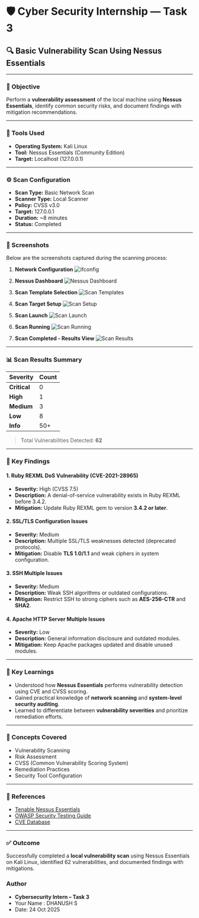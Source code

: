 # 🛡️ Cyber Security Internship — Task 3

## 🔍 Basic Vulnerability Scan Using Nessus Essentials

---

### 🎯 Objective
Perform a **vulnerability assessment** of the local machine using **Nessus Essentials**, identify common security risks, and document findings with mitigation recommendations.

---

### 🧰 Tools Used
- **Operating System:** Kali Linux
- **Tool:** Nessus Essentials (Community Edition)
- **Target:** Localhost (127.0.0.1)

---

### ⚙️ Scan Configuration
- **Scan Type:** Basic Network Scan  
- **Scanner Type:** Local Scanner  
- **Policy:** CVSS v3.0  
- **Target:** 127.0.0.1  
- **Duration:** ~8 minutes  
- **Status:** Completed

---

### 📸 Screenshots
Below are the screenshots captured during the scanning process:

1. **Network Configuration**
   ![ifconfig](screenshots/Screenshot_2025-10-20_11_23_41.png)

2. **Nessus Dashboard**
   ![Nessus Dashboard](screenshots/Screenshot_2025-10-25_21_13_54.png)

3. **Scan Template Selection**
   ![Scan Templates](screenshots/Screenshot_2025-10-25_21_13_59.png)

4. **Scan Target Setup**
   ![Scan Setup](screenshots/Screenshot_2025-10-25_21_15_29.png)

5. **Scan Launch**
   ![Scan Launch](screenshots/Screenshot_2025-10-25_21_15_40.png)

6. **Scan Running**
   ![Scan Running](screenshots/Screenshot_2025-10-25_21_16_01.png)

7. **Scan Completed - Results View**
   ![Scan Results](screenshots/Screenshot_2025-10-25_21_30_51.png)

---

### 📊 Scan Results Summary

| Severity | Count |
|-----------|-------|
| **Critical** | 0 |
| **High** | 1 |
| **Medium** | 3 |
| **Low** | 8 |
| **Info** | 50+ |

> Total Vulnerabilities Detected: **62**

---

### 🚨 Key Findings

#### 1. Ruby REXML DoS Vulnerability (CVE-2021-28965)
- **Severity:** High (CVSS 7.5)  
- **Description:** A denial-of-service vulnerability exists in Ruby REXML before 3.4.2.  
- **Mitigation:** Update Ruby REXML gem to version **3.4.2 or later**.

#### 2. SSL/TLS Configuration Issues
- **Severity:** Medium  
- **Description:** Multiple SSL/TLS weaknesses detected (deprecated protocols).  
- **Mitigation:** Disable **TLS 1.0/1.1** and weak ciphers in system configuration.

#### 3. SSH Multiple Issues
- **Severity:** Medium  
- **Description:** Weak SSH algorithms or outdated configurations.  
- **Mitigation:** Restrict SSH to strong ciphers such as **AES-256-CTR** and **SHA2**.

#### 4. Apache HTTP Server Multiple Issues
- **Severity:** Low  
- **Description:** General information disclosure and outdated modules.  
- **Mitigation:** Keep Apache packages updated and disable unused modules.

---

### 🧠 Key Learnings
- Understood how **Nessus Essentials** performs vulnerability detection using CVE and CVSS scoring.  
- Gained practical knowledge of **network scanning** and **system-level security auditing**.  
- Learned to differentiate between **vulnerability severities** and prioritize remediation efforts.

---

### 🧩 Concepts Covered
- Vulnerability Scanning  
- Risk Assessment  
- CVSS (Common Vulnerability Scoring System)  
- Remediation Practices  
- Security Tool Configuration

---

### 📝 References
- [Tenable Nessus Essentials](https://www.tenable.com/products/nessus/nessus-essentials)  
- [OWASP Security Testing Guide](https://owasp.org/www-project-web-security-testing-guide/)  
- [CVE Database](https://cve.mitre.org/)  

---

### ✅ Outcome
Successfully completed a **local vulnerability scan** using Nessus Essentials on Kali Linux, identified 62 vulnerabilities, and documented findings with mitigations.

### **Author**
- **Cybersecurity Intern – Task 3** 
- Your Name : DHANUSH S 
- Date: 24 Oct 2025
